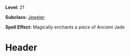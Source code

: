 <!-- TITLE: Spell: Enchant Jade -->
<!-- SUBTITLE:  -->

**Level:** 21

**Subclass:** [Jeweler](jeweler)

**Spell Effect:** Magically enchants a piece of Ancient Jade

# Header